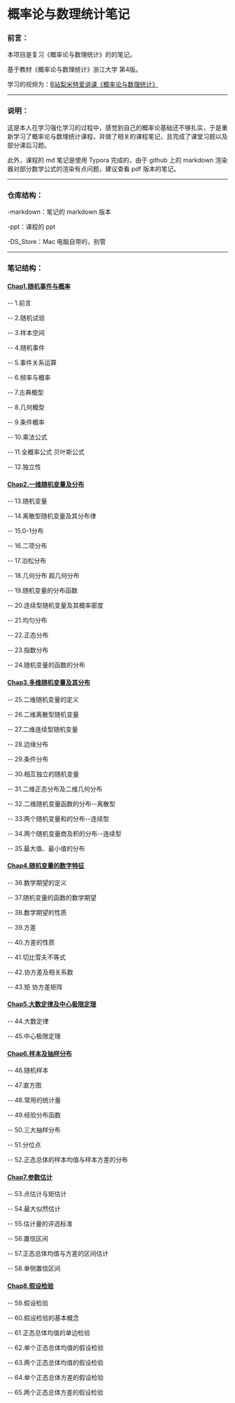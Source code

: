 # 概率论与数理统计笔记

### 前言：

本项目是复习《概率论与数理统计》的的笔记。

基于教材《概率论与数理统计》浙江大学 第4版。

学习的视频为：[B站梨米特爱讲课《概率论与数理统计》](https://www.bilibili.com/video/BV1D741147G5?spm_id_from=333.788.videopod.episodes&vd_source=6eb606dcf1ba50cf37cbe4a348667b7e)



---

### 说明：

这是本人在学习强化学习的过程中，感觉到自己的概率论基础还不够扎实，于是重新学习了概率论与数理统计课程，并做了相关的课程笔记，且完成了课堂习题以及部分课后习题。



此外，课程的 md 笔记是使用 Typora 完成的，由于 github 上的 markdown 渲染器对部分数学公式的渲染有点问题，建议查看 pdf 版本的笔记。



---

### 仓库结构：

-markdown：笔记的 markdown 版本

-ppt：课程的 ppt

-DS_Store：Mac 电脑自带的，别管



---

### 笔记结构：

#### [Chap1.随机事件与概率](https://github.com/niejnan/Probability-Theory-Notes/blob/main/Chap1.随机事件与概率.pdf)

-- 1.前言

-- 2.随机试验

-- 3.样本空间

-- 4.随机事件

-- 5.事件关系运算

-- 6.频率与概率

-- 7.古典概型

-- 8.几何概型

-- 9.条件概率

-- 10.乘法公式

-- 11.全概率公式 贝叶斯公式

-- 12.独立性

#### [Chap2.一维随机变量及分布](https://github.com/niejnan/Probability-Theory-Notes/blob/main/Chap2.一维随机变量及分布.pdf)

-- 13.随机变量

-- 14.离散型随机变量及其分布律

-- 15.0-1分布

-- 16.二项分布

-- 17.泊松分布

-- 18.几何分布 超几何分布

-- 19.随机变量的分布函数

-- 20.连续型随机变量及其概率密度

-- 21.均匀分布

-- 22.正态分布

-- 23.指数分布

-- 24.随机变量的函数的分布

#### [Chap3.多维随机变量及其分布](https://github.com/niejnan/Probability-Theory-Notes/blob/main/Chap3.多维随机变量及其分布.pdf)

-- 25.二维随机变量的定义

-- 26.二维离散型随机变量

-- 27.二维连续型随机变量

-- 28.边缘分布

-- 29.条件分布

-- 30.相互独立的随机变量

-- 31.二维正态分布及二维几何分布

-- 32.二维随机变量函数的分布--离散型

-- 33.两个随机变量和的分布--连续型

-- 34.两个随机变量商及积的分布--连续型

-- 35.最大值、最小值的分布

#### [Chap4.随机变量的数字特征](https://github.com/niejnan/Probability-Theory-Notes/blob/main/Chap4.随机变量的数字特征.pdf)

-- 36.数学期望的定义

-- 37.随机变量的函数的数学期望

-- 38.数学期望的性质

-- 39.方差

-- 40.方差的性质

-- 41.切比雪夫不等式

-- 42.协方差及相关系数

-- 43.矩 协方差矩阵

#### [Chap5.大数定律及中心极限定理](https://github.com/niejnan/Probability-Theory-Notes/blob/main/Chap5.大数定律与中心极限定理.pdf)

-- 44.大数定律

-- 45.中心极限定理

#### [Chap6.样本及抽样分布](https://github.com/niejnan/Probability-Theory-Notes/blob/main/Chap6.样本以及抽样分布.pdf)

-- 46.随机样本

-- 47.直方图

-- 48.常用的统计量

-- 49.经验分布函数

-- 50.三大抽样分布

-- 51.分位点

-- 52.正态总体的样本均值与样本方差的分布

#### [Chap7.参数估计](https://github.com/niejnan/Probability-Theory-Notes/blob/main/Chap7.参数估计.pdf)

-- 53.点估计与矩估计

-- 54.最大似然估计

-- 55.估计量的评选标准

-- 56.置信区间

-- 57.正态总体均值与方差的区间估计

-- 58.单侧置信区间

#### [Chap8.假设检验](https://github.com/niejnan/Probability-Theory-Notes/blob/main/Chap8.假设检验.pdf)

-- 59.假设检验

-- 60.假设检验的基本概念

-- 61.正态总体均值的单边检验

-- 62.单个正态总体均值的假设检验

-- 63.两个正态总体均值的假设检验

-- 64.单个正态总体方差的假设检验

-- 65.两个正态总体方差的假设检验




